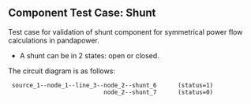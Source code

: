 <!--
SPDX-FileCopyrightText: Contributors to the Power Grid Model project <powergridmodel@lfenergy.org>

SPDX-License-Identifier: MPL-2.0
-->

## Component Test Case: Shunt

Test case for validation of shunt component for symmetrical power flow calculations in pandapower.

- A shunt can be in 2 states: open or closed.

The circuit diagram is as follows:

```
 source_1--node_1--line_3--node_2--shunt_6      (status=1)
                           node_2--shunt_7      (status=0)
```
